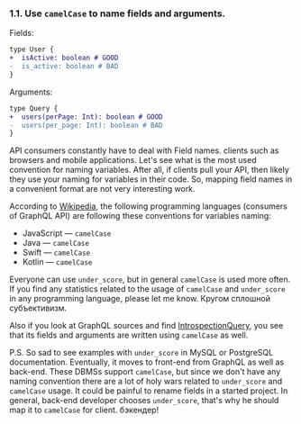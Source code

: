 ### <a name="rule-1.1"></a> 1.1. Use `camelCase` to name fields and arguments.

Fields:

```diff
type User {
+  isActive: boolean # GOOD
-  is_active: boolean # BAD
}
```

Arguments:

```diff
type Query {
+  users(perPage: Int): boolean # GOOD
-  users(per_page: Int): boolean # BAD
}
```

API consumers constantly have to deal with Field names. clients such as browsers and mobile applications. Let's see what is the most used convention for naming variables. After all, if clients pull your API, then likely they use your naming for variables in their code. So, mapping field names in a convenient format are not very interesting work.

According to [Wikipedia](https://en.wikipedia.org/wiki/Naming_convention_(programming)), the following programming languages (consumers of GraphQL API) are following these conventions for variables naming:

- JavaScript — `camelCase`
- Java — `camelCase`
- Swift — `camelCase`
- Kotlin — `camelCase`

Everyone can use `under_score`, but in general `camelCase` is used more often. If you find any statistics related to the usage of `camelCase` and `under_score` in any programming language, please let me know. Кругом сплошной субъективизм.

Also if you look at GraphQL sources and find [IntrospectionQuery](https://github.com/graphql/graphql-js/blob/master/src/utilities/introspectionQuery.js), you see that its fields and arguments are written using `camelCase` as well.

P.S. So sad to see examples with `under_score` in MySQL or PostgreSQL documentation. Eventually, it moves to front-end from GraphQL as well as back-end. These DBMSs support `camelCase`, but since we don't have any naming convention there are a lot of holy wars related to `under_score` and `camelCase` usage. It could be painful to rename fields in a started project. In general, back-end developer chooses `under_score`, that's why he should map it to `camelCase` for client. бэкендер!